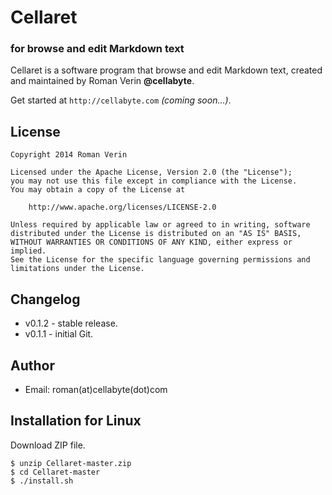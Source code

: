 
# Cellaret

### for browse and edit Markdown text

Cellaret is a software program that browse and edit Markdown text, created and maintained by Roman Verin **@cellabyte**.

Get started at `http://cellabyte.com` _(coming soon...)_.

## License

	Copyright 2014 Roman Verin

	Licensed under the Apache License, Version 2.0 (the "License");
	you may not use this file except in compliance with the License.
	You may obtain a copy of the License at

		http://www.apache.org/licenses/LICENSE-2.0

	Unless required by applicable law or agreed to in writing, software
	distributed under the License is distributed on an "AS IS" BASIS,
	WITHOUT WARRANTIES OR CONDITIONS OF ANY KIND, either express or implied.
	See the License for the specific language governing permissions and
	limitations under the License.

## Changelog

- v0.1.2 - stable release.
- v0.1.1 - initial Git.

## Author

- Email: roman(at)cellabyte(dot)com

## Installation for Linux

Download ZIP file.

	$ unzip Cellaret-master.zip
	$ cd Cellaret-master
	$ ./install.sh
